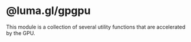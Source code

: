 # @luma.gl/gpgpu

This module is a collection of several utility functions that are accelerated by the GPU.
